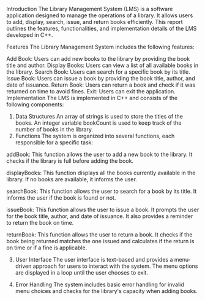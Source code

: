 Introduction
The Library Management System (LMS) is a software application designed to manage the operations of a library. It allows users to add, display, search, issue, and return books efficiently. This report outlines the features, functionalities, and implementation details of the LMS developed in C++.

Features
The Library Management System includes the following features:

Add Book: Users can add new books to the library by providing the book title and author.
Display Books: Users can view a list of all available books in the library.
Search Book: Users can search for a specific book by its title.
Issue Book: Users can issue a book by providing the book title, author, and date of issuance.
Return Book: Users can return a book and check if it was returned on time to avoid fines.
Exit: Users can exit the application.
Implementation
The LMS is implemented in C++ and consists of the following components:

1. Data Structures
An array of strings is used to store the titles of the books.
An integer variable bookCount is used to keep track of the number of books in the library.
2. Functions
The system is organized into several functions, each responsible for a specific task:

addBook: This function allows the user to add a new book to the library. It checks if the library is full before adding the book.

displayBooks: This function displays all the books currently available in the library. If no books are available, it informs the user.

searchBook: This function allows the user to search for a book by its title. It informs the user if the book is found or not.

issueBook: This function allows the user to issue a book. It prompts the user for the book title, author, and date of issuance. It also provides a reminder to return the book on time.

returnBook: This function allows the user to return a book. It checks if the book being returned matches the one issued and calculates if the return is on time or if a fine is applicable.

3. User Interface
The user interface is text-based and provides a menu-driven approach for users to interact with the system. The menu options are displayed in a loop until the user chooses to exit.

4. Error Handling
The system includes basic error handling for invalid menu choices and checks for the library's capacity when adding books.
